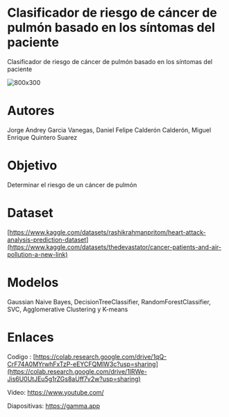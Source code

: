 # Clasificador de riesgo de cáncer de pulmón basado en los síntomas del paciente

Clasificador de riesgo de cáncer de pulmón basado en los síntomas del paciente


![800x300](https://github.com/miguel2190932/Predicci-n_c-ncer_de_pulm-n/assets/139878855/9e0e405a-6fc2-4867-ae88-707e54be3c29)


# Autores
Jorge Andrey Garcia Vanegas, Daniel Felipe Calderón Calderón, Miguel Enrique Quintero Suarez
# Objetivo
Determinar el riesgo de un cáncer de pulmón
# Dataset
[https://www.kaggle.com/datasets/rashikrahmanpritom/heart-attack-analysis-prediction-dataset](https://www.kaggle.com/datasets/thedevastator/cancer-patients-and-air-pollution-a-new-link)
# Modelos
Gaussian Naive Bayes, DecisionTreeClassifier, RandomForestClassifier, SVC, Agglomerative Clustering y K-means
# Enlaces
Codigo : [https://colab.research.google.com/drive/1qQ-CrF74A0MYrwhFxTzP-eEYCFQMlW3c?usp=sharing](https://colab.research.google.com/drive/1lRWe-Jis6U0UtJEu5g1rZGs8aUff7v2w?usp=sharing)

Video: https://www.youtube.com/

Diapositivas: https://gamma.app
